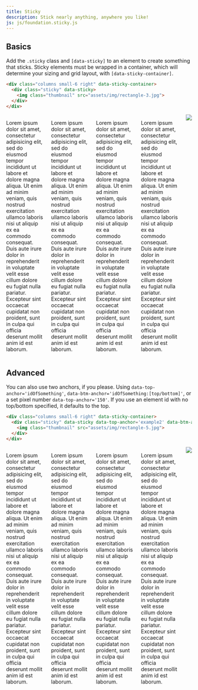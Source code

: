 ```yaml
---
title: Sticky
description: Stick nearly anything, anywhere you like!
js: js/foundation.sticky.js
---
```


## Basics

Add the `.sticky` class and `[data-sticky]` to an element to create something that sticks. Sticky elements must be wrapped in a container, which will determine your sizing and grid layout, with `[data-sticky-container]`.

```html
<div class="columns small-6 right" data-sticky-container>
  <div class="sticky" data-sticky>
    <img class="thumbnail" src="assets/img/rectangle-3.jpg">
  </div>
</div>
```

<!-- ```html_example -->
<div class="row">
  <div class="columns small-12">
    <div class="columns small-6" id="example1" data-something>
      <p id="doodle">
        Lorem ipsum dolor sit amet, consectetur adipisicing elit, sed do eiusmod tempor incididunt ut labore et dolore magna aliqua. Ut enim ad minim veniam, quis nostrud exercitation ullamco laboris nisi ut aliquip ex ea commodo consequat. Duis aute irure dolor in reprehenderit in voluptate velit esse cillum dolore eu fugiat nulla pariatur. Excepteur sint occaecat cupidatat non proident, sunt in culpa qui officia deserunt mollit anim id est laborum.
      </p>
      <p>
        Lorem ipsum dolor sit amet, consectetur adipisicing elit, sed do eiusmod tempor incididunt ut labore et dolore magna aliqua. Ut enim ad minim veniam, quis nostrud exercitation ullamco laboris nisi ut aliquip ex ea commodo consequat. Duis aute irure dolor in reprehenderit in voluptate velit esse cillum dolore eu fugiat nulla pariatur. Excepteur sint occaecat cupidatat non proident, sunt in culpa qui officia deserunt mollit anim id est laborum.
      </p>
      <p>
        Lorem ipsum dolor sit amet, consectetur adipisicing elit, sed do eiusmod tempor incididunt ut labore et dolore magna aliqua. Ut enim ad minim veniam, quis nostrud exercitation ullamco laboris nisi ut aliquip ex ea commodo consequat. Duis aute irure dolor in reprehenderit in voluptate velit esse cillum dolore eu fugiat nulla pariatur. Excepteur sint occaecat cupidatat non proident, sunt in culpa qui officia deserunt mollit anim id est laborum.
      </p>
      <p>
        Lorem ipsum dolor sit amet, consectetur adipisicing elit, sed do eiusmod tempor incididunt ut labore et dolore magna aliqua. Ut enim ad minim veniam, quis nostrud exercitation ullamco laboris nisi ut aliquip ex ea commodo consequat. Duis aute irure dolor in reprehenderit in voluptate velit esse cillum dolore eu fugiat nulla pariatur. Excepteur sint occaecat cupidatat non proident, sunt in culpa qui officia deserunt mollit anim id est laborum.
      </p>
    </div>
    <div class="columns small-6 right" data-sticky-container>
      <div class="sticky" data-sticky data-anchor='example1'>
        <img class="thumbnail" src="assets/img/rectangle-3.jpg">
      </div>
    </div>
  </div>
</div>

## Advanced

You can also use two anchors, if you please. Using `data-top-anchor='idOfSomething'`, `data-btm-anchor='idOfSomething:[top/bottom]'`, or a set pixel number `data-top-anchor='150'`. If you use an element id with no top/bottom specified, it defaults to the top.
```html
<div class="columns small-6 right" data-sticky-container>
  <div class="sticky" data-sticky data-top-anchor='example2' data-btm-anchor='foo:bottom'>
    <img class="thumbnail" src="assets/img/rectangle-5.jpg">
  </div>
</div>
```


<div class="row">
  <div class="columns small-12">
    <div class="columns small-6" id="example2">
      <p>
        Lorem ipsum dolor sit amet, consectetur adipisicing elit, sed do eiusmod tempor incididunt ut labore et dolore magna aliqua. Ut enim ad minim veniam, quis nostrud exercitation ullamco laboris nisi ut aliquip ex ea commodo consequat. Duis aute irure dolor in reprehenderit in voluptate velit esse cillum dolore eu fugiat nulla pariatur. Excepteur sint occaecat cupidatat non proident, sunt in culpa qui officia deserunt mollit anim id est laborum.
      </p>
      <p>
        Lorem ipsum dolor sit amet, consectetur adipisicing elit, sed do eiusmod tempor incididunt ut labore et dolore magna aliqua. Ut enim ad minim veniam, quis nostrud exercitation ullamco laboris nisi ut aliquip ex ea commodo consequat. Duis aute irure dolor in reprehenderit in voluptate velit esse cillum dolore eu fugiat nulla pariatur. Excepteur sint occaecat cupidatat non proident, sunt in culpa qui officia deserunt mollit anim id est laborum.
      </p>
      <p id='foo'>
        Lorem ipsum dolor sit amet, consectetur adipisicing elit, sed do eiusmod tempor incididunt ut labore et dolore magna aliqua. Ut enim ad minim veniam, quis nostrud exercitation ullamco laboris nisi ut aliquip ex ea commodo consequat. Duis aute irure dolor in reprehenderit in voluptate velit esse cillum dolore eu fugiat nulla pariatur. Excepteur sint occaecat cupidatat non proident, sunt in culpa qui officia deserunt mollit anim id est laborum.
      </p>
      <p>
        Lorem ipsum dolor sit amet, consectetur adipisicing elit, sed do eiusmod tempor incididunt ut labore et dolore magna aliqua. Ut enim ad minim veniam, quis nostrud exercitation ullamco laboris nisi ut aliquip ex ea commodo consequat. Duis aute irure dolor in reprehenderit in voluptate velit esse cillum dolore eu fugiat nulla pariatur. Excepteur sint occaecat cupidatat non proident, sunt in culpa qui officia deserunt mollit anim id est laborum.
      </p>
    </div>
    <div class='columns small-6 right' data-sticky-container>
      <div class="sticky" data-sticky data-top-anchor='example2:top' data-btm-anchor='foo' data-stick-to="bottom">
        <img class="thumbnail" src="assets/img/rectangle-5.jpg">
      </div>
    </div>
  </div>
</div>
<!-- ``` -->
